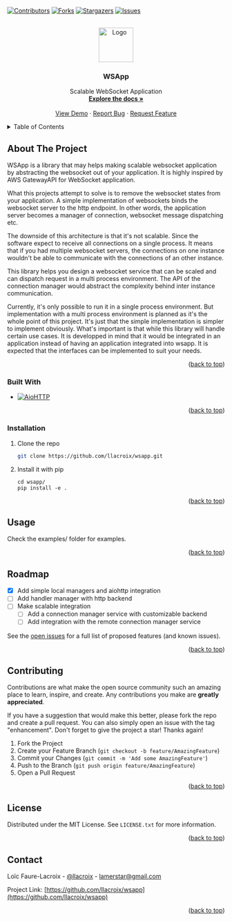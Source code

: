 <!-- Improved compatibility of back to top link: See: https://github.com/othneildrew/Best-README-Template/pull/73 -->
<a name="readme-top"></a>
<!--
*** Thanks for checking out the Best-README-Template. If you have a suggestion
*** that would make this better, please fork the repo and create a pull request
*** or simply open an issue with the tag "enhancement".
*** Don't forget to give the project a star!
*** Thanks again! Now go create something AMAZING! :D
-->



<!-- PROJECT SHIELDS -->
<!--
*** I'm using markdown "reference style" links for readability.
*** Reference links are enclosed in brackets [ ] instead of parentheses ( ).
*** See the bottom of this document for the declaration of the reference variables
*** for contributors-url, forks-url, etc. This is an optional, concise syntax you may use.
*** https://www.markdownguide.org/basic-syntax/#reference-style-links
-->
[![Contributors][contributors-shield]][contributors-url]
[![Forks][forks-shield]][forks-url]
[![Stargazers][stars-shield]][stars-url]
[![Issues][issues-shield]][issues-url]



<!-- PROJECT LOGO -->
<br />
<div align="center">
  <a href="https://github.com/llacroix/wsapp">
    <img src="images/logo.png" alt="Logo" width="80" height="80">
  </a>

<h3 align="center">WSApp</h3>

  <p align="center">
    Scalable WebSocket Application
    <br />
    <a href="https://github.com/llacroix/wsapp"><strong>Explore the docs »</strong></a>
    <br />
    <br />
    <a href="https://github.com/llacroix/wsapp/tree/main/examples">View Demo</a>
    ·
    <a href="https://github.com/llacroix/wsapp/issues">Report Bug</a>
    ·
    <a href="https://github.com/llacroix/wsapp/issues">Request Feature</a>
  </p>
</div>



<!-- TABLE OF CONTENTS -->
<details>
  <summary>Table of Contents</summary>
  <ol>
    <li>
      <a href="#about-the-project">About The Project</a>
      <ul>
        <li><a href="#built-with">Built With</a></li>
      </ul>
    </li>
    <li>
      <a href="#getting-started">Getting Started</a>
      <ul>
        <li><a href="#installation">Installation</a></li>
      </ul>
    </li>
    <li><a href="#usage">Usage</a></li>
    <li><a href="#roadmap">Roadmap</a></li>
    <li><a href="#contributing">Contributing</a></li>
    <li><a href="#license">License</a></li>
    <li><a href="#contact">Contact</a></li>
    <!--
    <li><a href="#acknowledgments">Acknowledgments</a></li>
    -->
  </ol>
</details>



<!-- ABOUT THE PROJECT -->
## About The Project

<!--
[![Product Name Screen Shot][product-screenshot]](https://example.com)
-->

WSApp is a library that may helps making scalable websocket application by abstracting
the websocket out of your application. It is highly inspired by AWS GatewayAPI for WebSocket
application.

What this projects attempt to solve is to remove the websocket states from your application.
A simple implementation of websockets binds the websocket server to the http endpoint. In other
words, the application server becomes a manager of connection, websocket message dispatching etc.

The downside of this architecture is that it's not scalable. Since the software expect to receive
all connections on a single process. It means that if you had multiple websocket servers, the
connections on one instance wouldn't be able to communicate with the connections of an other
instance.

This library helps you design a websocket service that can be scaled and can dispatch request in
a multi process environment. The API of the connection manager would abstract the complexity
behind inter instance communication.

Currently, it's only possible to run it in a single process environment. But implementation with
a multi process environment is planned as it's the whole point of this project. It's just that
the simple implementation is simpler to implement obviously. What's important is that while
this library will handle certain use cases. It is developped in mind that it would be integrated
in an application instead of having an application integrated into wsapp. 
It is expected that the interfaces can be implemented to suit your needs.

<p align="right">(<a href="#readme-top">back to top</a>)</p>



### Built With

* [![AioHTTP][AioHttp]][AioHttp-url]

<p align="right">(<a href="#readme-top">back to top</a>)</p>


### Installation

1. Clone the repo
   ```sh
   git clone https://github.com/llacroix/wsapp.git
   ```
2. Install it with pip
   ```
   cd wsapp/
   pip install -e .
   ```

<p align="right">(<a href="#readme-top">back to top</a>)</p>



<!-- USAGE EXAMPLES -->
## Usage

Check the examples/ folder for examples.

<!--
_For more examples, please refer to the [Documentation](https://wsapp.readthedocs.io/en/latest/)_
-->

<p align="right">(<a href="#readme-top">back to top</a>)</p>



<!-- ROADMAP -->
## Roadmap

- [x] Add simple local managers and aiohttp integration
- [ ] Add handler manager with http backend
- [ ] Make scalable integration
	- [ ] Add a connection manager service with customizable backend
	- [ ] Add integration with the remote connection manager service

See the [open issues](https://github.com/llacroix/wsapp/issues) for a full list of proposed features (and known issues).

<p align="right">(<a href="#readme-top">back to top</a>)</p>



<!-- CONTRIBUTING -->
## Contributing

Contributions are what make the open source community such an amazing place to learn, inspire, and create. Any contributions you make are **greatly appreciated**.

If you have a suggestion that would make this better, please fork the repo and create a pull request. You can also simply open an issue with the tag "enhancement".
Don't forget to give the project a star! Thanks again!

1. Fork the Project
2. Create your Feature Branch (`git checkout -b feature/AmazingFeature`)
3. Commit your Changes (`git commit -m 'Add some AmazingFeature'`)
4. Push to the Branch (`git push origin feature/AmazingFeature`)
5. Open a Pull Request

<p align="right">(<a href="#readme-top">back to top</a>)</p>



<!-- LICENSE -->
## License

Distributed under the MIT License. See `LICENSE.txt` for more information.

<p align="right">(<a href="#readme-top">back to top</a>)</p>


## Contact

Loïc Faure-Lacroix - [@llacroix](https://twitter.com/llacroix) - lamerstar@gmail.com

Project Link: [https://github.com/llacroix/wsapp](https://github.com/llacroix/wsapp)

<p align="right">(<a href="#readme-top">back to top</a>)</p>

<!-- MARKDOWN LINKS & IMAGES -->
<!-- https://www.markdownguide.org/basic-syntax/#reference-style-links -->
[contributors-shield]: https://img.shields.io/github/contributors/llacroix/wsapp.svg?style=for-the-badge
[contributors-url]: https://github.com/llacroix/wsapp/graphs/contributors
[forks-shield]: https://img.shields.io/github/forks/llacroix/wsapp.svg?style=for-the-badge
[forks-url]: https://github.com/llacroix/wsapp/network/members
[stars-shield]: https://img.shields.io/github/stars/llacroix/wsapp.svg?style=for-the-badge
[stars-url]: https://github.com/llacroix/wsapp/stargazers
[issues-shield]: https://img.shields.io/github/issues/llacroix/wsapp.svg?style=for-the-badge
[issues-url]: https://github.com/llacroix/wsapp/issues
[AioHttp]: https://img.shields.io/badge/aiohttp-35495E?style=for-the-badge&logo=aiohttp&logoColor=4FC08D
[AioHttp-url]: https://docs.aiohttp.org/en/stable/
